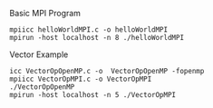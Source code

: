 
Basic MPI Program

```
mpiicc helloWorldMPI.c -o helloWorldMPI
mpirun -host localhost -n 8 ./helloWorldMPI
```

Vector Example

```
icc VectorOpOpenMP.c -o  VectorOpOpenMP -fopenmp
mpiicc VectorOpMPI.c -o VectorOpMPI
./VectorOpOpenMP
mpirun -host localhost -n 5 ./VectorOpMPI
```
